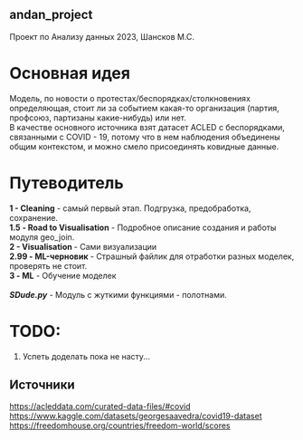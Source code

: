 ## andan_project
Проект по Анализу данных 2023, Шансков М.С.

# Основная идея
Модель, по новости о протестах/беспорядках/столкновениях определяющая, стоит ли за событием какая-то организация (партия, профсоюз, партизаны какие-нибудь) или нет.<br>
В качестве основного источника взят датасет ACLED с беспорядками, связанными с COVID - 19, потому что в нем наблюдения объединены общим контекстом, и можно смело присоединять ковидные данные.

# Путеводитель
<b>1 - Cleaning</b> - самый первый этап. Подгрузка, предобработка, сохранение. <br>
<b>1.5 - Road to Visualisation</b> - Подробное описание создания и работы модуля geo_join. <br>
<b>2 - Visualisation </b> - Сами визуализации <br>
<b>2.99 - ML-черновик</b> - Страшный файлик для отработки разных моделек, проверять не стоит.<br>
<b>3 - ML</b> - Обучение моделек<br>
<br>
<b><i>SDude.py</i></b> - Модуль с жуткими функциями - полотнами.

# TODO:
1. Успеть доделать пока не насту...

## Источники
https://acleddata.com/curated-data-files/#covid <br>
https://www.kaggle.com/datasets/georgesaavedra/covid19-dataset<br>
https://freedomhouse.org/countries/freedom-world/scores
